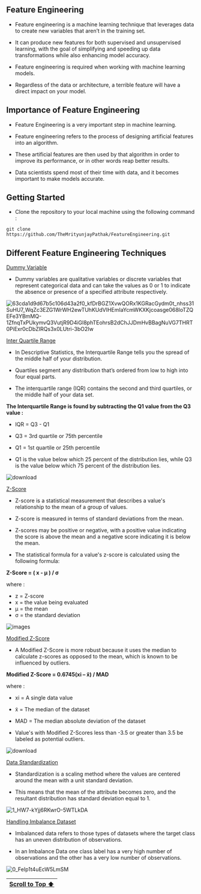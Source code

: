 ## Feature Engineering

- Feature engineering is a machine learning technique that leverages data to create new variables that aren’t in the training set.

- It can produce new features for both supervised and unsupervised learning, with the goal of simplifying and speeding up data transformations while also enhancing model accuracy. 

- Feature engineering is required when working with machine learning models. 

- Regardless of the data or architecture, a terrible feature will have a direct impact on your model.

## Importance of Feature Engineering

- Feature Engineering is a very important step in machine learning.

- Feature engineering refers to the process of designing artificial features into an algorithm.

- These artificial features are then used by that algorithm in order to improve its performance, or in other words reap better results.

- Data scientists spend most of their time with data, and it becomes important to make models accurate.

## Getting Started

- Clone the repository to your local machine using the following command :
```
git clone https://github.com/TheMrityunjayPathak/FeatureEngineering.git
```

## Different Feature Engineering Techniques

[Dummy Variable](https://www.kaggle.com/code/themrityunjaypathak/dummy-variable)

- Dummy variables are qualitative variables or discrete variables that represent categorical data and can take the values as 0 or 1 to indicate the absence or presence of a specified attribute respectively.

![63cda1d9d67b5c106d43a2f0_kfDrBGZ1XvwQORx1KGRacGydm0t_nhss31SuHU7_WqZc3EZG1WrWH2ewTUhKUdVIHEmIaYcmWKXKjcoasge068loTZQEFe3YBmMQ-1ZfnqTxPUkymvQ3VutjR9D4iGl8phTEohrsB2dChJJDmHvBBagNuVG7THRT0PiExr0cDbZIRQs3x0LUtri-3bO2Iw](https://github.com/TheMrityunjayPathak/FeatureEngineering/assets/123563634/f8260e2f-55a2-42f3-be8a-1e1807eb9625)

[Inter Quartile Range](https://www.kaggle.com/code/themrityunjaypathak/removing-outlier-from-data-using-iqr)

- In Descriptive Statistics, the Interquartile Range tells you the spread of the middle half of your distribution.

- Quartiles segment any distribution that’s ordered from low to high into four equal parts. 

- The interquartile range (IQR) contains the second and third quartiles, or the middle half of your data set.

**The Interquartile Range is found by subtracting the Q1 value from the Q3 value :**

- IQR = Q3 - Q1
- Q3 = 3rd quartile or 75th percentile
- Q1 = 1st quartile or 25th percentile

- Q1 is the value below which 25 percent of the distribution lies, while Q3 is the value below which 75 percent of the distribution lies.

![download](https://github.com/TheMrityunjayPathak/FeatureEngineering/assets/123563634/ccd1b74d-2ac2-4b4e-a85d-c85eb175eb36)

[Z-Score](https://www.kaggle.com/code/themrityunjaypathak/removing-outlier-from-data-using-zscore)

- Z-score is a statistical measurement that describes a value's relationship to the mean of a group of values.

- Z-score is measured in terms of standard deviations from the mean.

- Z-scores may be positive or negative, with a positive value indicating the score is above the mean and a negative score indicating it is below the mean.

- The statistical formula for a value's z-score is calculated using the following formula:

**Z-Score = ( x - μ ) / σ**

where :

- z = Z-score
- x = the value being evaluated
- μ = the mean
- σ = the standard deviation

![images](https://github.com/TheMrityunjayPathak/FeatureEngineering/assets/123563634/41b2cc4e-dfa9-4cfd-a950-b59c3b3e612f)

[Modified Z-Score](https://www.kaggle.com/code/themrityunjaypathak/removing-outlier-from-data-using-modified-zscore)

- A Modified Z-Score is more robust because it uses the median to calculate z-scores as opposed to the mean, which is known to be influenced by outliers.

**Modified Z-Score = 0.6745(xi – x̃) / MAD**

where :

- xi = A single data value
- x̃ = The median of the dataset
- MAD = The median absolute deviation of the dataset

- Value's with Modified Z-Scores less than -3.5 or greater than 3.5 be labeled as potential outliers.

![download](https://github.com/TheMrityunjayPathak/FeatureEngineering/assets/123563634/c877fa09-b571-4a15-8e3f-16c08b728e2e)

[Data Standardization](https://www.kaggle.com/code/themrityunjaypathak/data-standardization)

- Standardization is a scaling method where the values are centered around the mean with a unit standard deviation.

- This means that the mean of the attribute becomes zero, and the resultant distribution has standard deviation equal to 1.

![1_HW7-kYjj6RKwrO-5WTLkDA](https://github.com/TheMrityunjayPathak/FeatureEngineering/assets/123563634/98fff578-e63b-43b1-ad77-508c2aec8f35)

[Handling Imbalance Dataset](https://www.kaggle.com/code/themrityunjaypathak/handling-imbalance-dataset)

- Imbalanced data refers to those types of datasets where the target class has an uneven distribution of observations.

- In an Imbalance Data one class label has a very high number of observations and the other has a very low number of observations.

![0_FeIp1t4uEcW5LmSM](https://github.com/TheMrityunjayPathak/FeatureEngineering/assets/123563634/7c226979-5f95-4371-9e67-53e619097837)

| [Scroll to Top ⬆️](#feature-engineering) |
|:---:|
